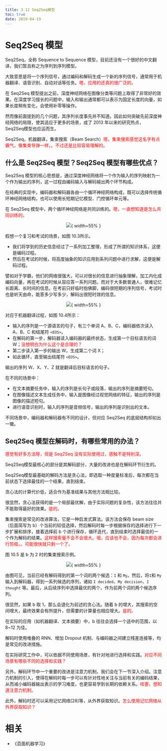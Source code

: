 ```yaml
---
title: 3.12 Seq2Seq模型
toc: true
date: 2019-04-19
---
```

# Seq2Seq 模型

Seq2Seq，全称 Sequence to Sequence 模型，目前还没有一个很好的中文翻译，我们暂且称之为序列到序列模型。

大致意思是将一个序列信号，通过编码和解码生成一个新的序列信号，通常用于机器翻译、语音识别、自动对话等任务。<span style="color:red;">嗯，应用的还真的很广泛的。</span>

在 Seq2Seq 模型提出之前，深度神经网络在图像分类等问题上取得了非常好的效果。在深度学习擅长的问题中，输入和输出通常都可以表示为固定长度的向量，如果长度稍有变化，会使用补零等操作。

然而像前面提到的几个问题，其序列长度事先并不知道。因此如何突破先前深度神经网络的局限，使其适应于更多的场景，成了 2013 年以来的研究热点，Seq2Seq模型也应运而生。


Seq2Seq，机器翻译，集束搜索（Beam Search）<span style="color:red;">嗯，集束搜索感觉这名字有点霸气，像集束导弹一样。。不过还是比较容易理解的。</span>

## 什么是 Seq2Seq 模型？Seq2Seq 模型有哪些优点？


Seq2Seq 模型的核心思想是，通过深度神经网络将一个作为输入的序列映射为一个作为输出的序列，这一过程由编码输入与解码输出两个环节构成。

在经典的实现中，编码器和解码器各由一个循环神经网络构成，既可以选择传统循环神经网络结构，也可以使用长短期记忆模型、门控循环单元等。

在 Seq2Seq 模型中，两个循环神经网络是共同训练的。<span style="color:red;">嗯，一直想知道是怎么共同训练的。</span>


<center>

![](http://images.iterate.site/blog/image/20190419/omSBSEWTpybe.png?imageslim){ width=55% }

</center>

假想一个复习和考试的场景，如图 10.3所示。

- 我们将学到的历史信息经过了一系列加工整理，形成了所谓的知识体系，这便是编码过程。
- 然后在考试的时候，将高度抽象的知识应用到系列问题中进行求解，这便是解码过程。

譬如对于学霸，他们的网络很强大，可以对很长的信息进行抽象理解，加工内化成编码向量，再在考试的时候从容应答一系列问题。而对于大多数普通人，很难记忆长距离、长时间的信息。在考前只好临时抱佛脚，编码很短期的序列信号，考试时也是听天由命，能答多少写多少，解码出很短时效的信息。


<center>

![](http://images.iterate.site/blog/image/20190419/lswt7M3UUDLW.png?imageslim){ width=55% }

</center>

对应于机器翻译过程，如图 10.4所示：

- 输入的序列是一个源语言的句子，有三个单词 A、B、C，编码器依次读入 A、B、C 和结尾符 `<EOS>`。
- 在解码的第一步，解码器读入编码器的最终状态，生成第一个目标语言的词 W；<span style="color:red;">没想明白为什么这个是合理的？</span>
- 第二步读入第一步的输出 W，生成第二个词 X；
- 如此循环，直至输出结尾符 `<EOS>`。

输出的序列 W、X、Y、Z 就是翻译后目标语言的句子。

在不同的场景中：

- 在文本摘要任务中，输入的序列是长句子或段落，输出的序列是摘要短句。
- 在图像描述文本生成任务中，输入是图像经过视觉网络的特征，输出的序列是图像的描述短句。
- 进行语音识别时，输入的序列是音频信号，输出的序列是识别出的文本。

不同场景中，编码器和解码器有不同的设计，但对应 Seq2Seq 的底层结构却如出一辙。

## Seq2Seq 模型在解码时，有哪些常用的办法？

<span style="color:red;">感觉有好多方法呀，但是 Seq2Seq 没有实际使用过，感触不是特别深。</span>


Seq2Seq模型最核心的部分是其解码部分，大量的改进也是在解码环节衍生的。

Seq2Seq模型最基础的解码方法是贪心法，即选取一种度量标准后，每次都在当前状态下选择最佳的一个结果，直到结束。

贪心法的计算代价低，适合作为基准结果与其他方法相比较。

很显然，贪心法获得的是一个局部最优解，由于实际问题的复杂性，该方法往往并不能取得最好的效果。<span style="color:red;">是的。</span>

集束搜索是常见的改进算法，它是一种启发式算法。该方法会保存 beam size（后面简写为 b）个当前的较佳选择，然后解码时每一步根据保存的选择进行下一步扩展和排序，接着选择前 b 个进行保存，循环迭代，直到结束时选择最佳的一个作为解码的结果。<span style="color:red;">这样搜索量不会不会很大。哦，应该也不会，因为每次都会进行剪枝。。可能很快就只剩一个了。</span>

图 10.5 是 b 为 2 时的集束搜索示例。

<center>

![](http://images.iterate.site/blog/image/20190419/m4cxCP2010SB.png?imageslim){ width=55% }

</center>

由图可见，当前已经有解码得到的第一个词的两个候选：`I` 和 `My`。然后，将`I`和 `My` 输入到解码器，得到一系列候选的序列，诸如 `I decided`、`My decision`、`I thought` 等。最后，从后续序列中选择最优的两个，作为前两个词的两个候选序列。

很显然，如果 b 取 1，那么会退化为前述的贪心法。随着 b 的增大，其搜索的空间增大，最终效果会有所提升，但需要的计算量也相应增大。<span style="color:red;">是的。</span>

在实际的应用（如机器翻译、文本摘要）中，b 往往会选择一个适中的范围，以 8~12 为佳。

解码时使用堆叠的 RNN、增加 Dropout 机制、与编码器之间建立残差连接等，均是常见的改进措施。

在实际研究工作中，可以依据不同使用场景，有针对地进行选择和实践。<span style="color:red;">对应不同场景有哪些不同的选择和实践？</span>

另外，解码环节中一个重要的改进是注意力机制，我们会在下一节深入介绍。注意力机制的引入，使得在解码时每一步可以有针对性地关注与当前有关的编码结果，从而减小编码器输出表示的学习难度，也更容易学到长期的依赖关系。<span style="color:red;">哇塞，想知道注意力机制。</span>

此外，解码时还可以采用记忆网络[28]等，从外界获取知识。<span style="color:red;">怎么使用记忆网络从外界获取知识？</span>


# 相关

- 《百面机器学习》
